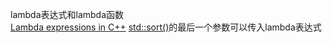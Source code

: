 lambda表达式和lambda函数  
[Lambda expressions in C++](https://docs.microsoft.com/en-us/cpp/cpp/lambda-expressions-in-cpp?view=msvc-170)
[std::sort()](https://en.cppreference.com/w/cpp/algorithm/sort)的最后一个参数可以传入lambda表达式


